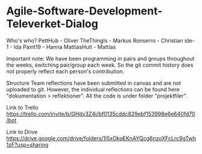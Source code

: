 # Agile-Software-Development-Televerket-Dialog

Who's who?
PettHub - Oliver
TheThingIs - Markus
Ronserro - Christian
ide-1 - Ida
Paint19 - Hanna
MattiasHult - Mattias

Important note: We have been programming in pairs and groups throughout the weeks, switching pair/group each week. So the git commit history does not properly reflect each person's contribution.

Structure
Team reflections have been submitted in canvas and are not uploaded to git. 
However, the individual reflections can be found here "dokumentation > reflektioner".
All the code is under folder "projektfiler".

Link to Trello
https://trello.com/invite/b/GHdv3Z4i/bf0135cddc829ebf153998e6e640fd70/bot 

Link to Drive
https://drive.google.com/drive/folders/1l5xOkqEKnAYQcg6nzoXFcLrc9gTwh1zF?usp=sharing 
